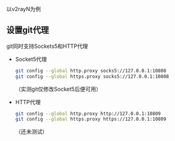 以v2rayN为例

## 设置git代理

git同时支持Sockets5和HTTP代理

- Socket5代理

  ```bash
  git config --global http.proxy socks5://127.0.0.1:10808
  git config --global https.proxy socks5://127.0.0.1:10808
  ```

  （实测git仅修改Socket5后便可用）

- HTTP代理

  ```bash
  git config --global http.proxy http://127.0.0.1:10809
  git config --global https.proxy https://127.0.0.1:10809
  ```

  （还未测试）